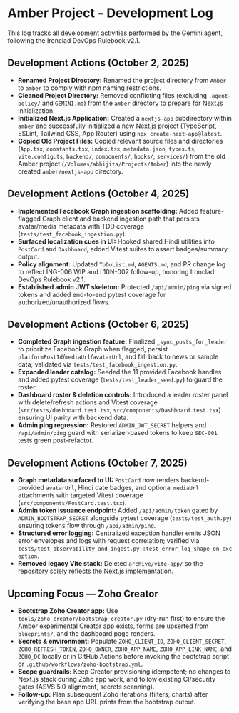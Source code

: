 # Amber Project - Development Log

This log tracks all development activities performed by the Gemini agent, following the Ironclad DevOps Rulebook v2.1.

## Development Actions (October 2, 2025)

*   **Renamed Project Directory:** Renamed the project directory from `Amber` to `amber` to comply with npm naming restrictions.
*   **Cleaned Project Directory:** Removed conflicting files (excluding `.agent-policy/` and `GEMINI.md`) from the `amber` directory to prepare for Next.js initialization.
*   **Initialized Next.js Application:** Created a `nextjs-app` subdirectory within `amber` and successfully initialized a new Next.js project (TypeScript, ESLint, Tailwind CSS, App Router) using `npx create-next-app@latest`.
*   **Copied Old Project Files:** Copied relevant source files and directories (`App.tsx`, `constants.tsx`, `index.tsx`, `metadata.json`, `types.ts`, `vite.config.ts`, `backend/`, `components/`, `hooks/`, `services/`) from the old Amber project (`/Volumes/abhijita/Projects/Amber`) into the newly created `amber/nextjs-app` directory.

## Development Actions (October 4, 2025)

*   **Implemented Facebook Graph ingestion scaffolding:** Added feature-flagged Graph client and backend ingestion path that persists avatar/media metadata with TDD coverage (`tests/test_facebook_ingestion.py`).
*   **Surfaced localization cues in UI:** Hooked shared Hindi utilities into `PostCard` and `Dashboard`, added Vitest suites to assert badges/summary output.
*   **Policy alignment:** Updated `ToDoList.md`, `AGENTS.md`, and PR change log to reflect ING-006 WIP and L10N-002 follow-up, honoring Ironclad DevOps Rulebook v2.1.
*   **Established admin JWT skeleton:** Protected `/api/admin/ping` via signed tokens and added end-to-end pytest coverage for authorized/unauthorized flows.

## Development Actions (October 6, 2025)

*   **Completed Graph ingestion feature:** Finalized `_sync_posts_for_leader` to prioritize Facebook Graph when flagged, persist `platformPostId`/`mediaUrl`/`avatarUrl`, and fall back to news or sample data; validated via `tests/test_facebook_ingestion.py`.
*   **Expanded leader catalog:** Seeded the 11 provided Facebook handles and added pytest coverage (`tests/test_leader_seed.py`) to guard the roster.
*   **Dashboard roster & deletion controls:** Introduced a leader roster panel with delete/refresh actions and Vitest coverage (`src/tests/dashboard.test.tsx`, `src/components/Dashboard.test.tsx`) ensuring UI parity with backend data.
*   **Admin ping regression:** Restored `ADMIN_JWT_SECRET` helpers and `/api/admin/ping` guard with serializer-based tokens to keep `SEC-001` tests green post-refactor.

## Development Actions (October 7, 2025)

*   **Graph metadata surfaced to UI:** `PostCard` now renders backend-provided `avatarUrl`, Hindi date badges, and optional `mediaUrl` attachments with targeted Vitest coverage (`src/components/PostCard.test.tsx`).
*   **Admin token issuance endpoint:** Added `/api/admin/token` gated by `ADMIN_BOOTSTRAP_SECRET` alongside pytest coverage (`tests/test_auth.py`) ensuring tokens flow through `/api/admin/ping`.
*   **Structured error logging:** Centralized exception handler emits JSON error envelopes and logs with request correlation; verified via `tests/test_observability_and_ingest.py::test_error_log_shape_on_exception`.
*   **Removed legacy Vite stack:** Deleted `archive/vite-app/` so the repository solely reflects the Next.js implementation.

## Upcoming Focus — Zoho Creator

*   **Bootstrap Zoho Creator app:** Use `tools/zoho_creator/bootstrap_creator.py` (dry-run first) to ensure the Amber experimental Creator app exists, forms are upserted from `blueprints/`, and the dashboard page renders.
*   **Secrets & environment:** Populate `ZOHO_CLIENT_ID`, `ZOHO_CLIENT_SECRET`, `ZOHO_REFRESH_TOKEN`, `ZOHO_OWNER`, `ZOHO_APP_NAME`, `ZOHO_APP_LINK_NAME`, and `ZOHO_DC` locally or in GitHub Actions before invoking the bootstrap script or `.github/workflows/zoho-bootstrap.yml`.
*   **Scope guardrails:** Keep Creator provisioning idempotent; no changes to Next.js stack during Zoho app work, and follow existing CI/security gates (ASVS 5.0 alignment, secrets scanning).
*   **Follow-up:** Plan subsequent Zoho iterations (filters, charts) after verifying the base app URL prints from the bootstrap output.
